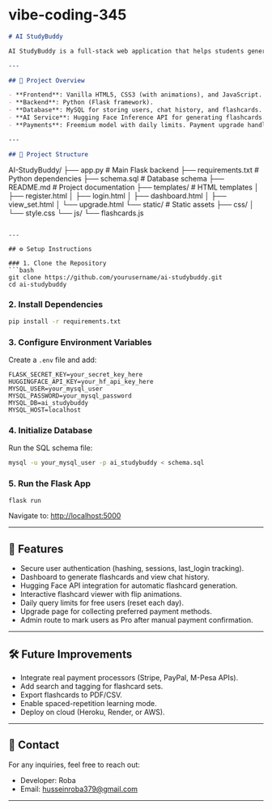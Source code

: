 # vibe-coding-345

```markdown
# AI StudyBuddy

AI StudyBuddy is a full-stack web application that helps students generate flashcards from their notes using AI. It combines a simple frontend, a Flask backend, a MySQL database, and the Hugging Face Inference API to provide an interactive study assistant.

---

## 🚀 Project Overview

- **Frontend**: Vanilla HTML5, CSS3 (with animations), and JavaScript.
- **Backend**: Python (Flask framework).
- **Database**: MySQL for storing users, chat history, and flashcards.
- **AI Service**: Hugging Face Inference API for generating flashcards.
- **Payments**: Freemium model with daily limits. Payment upgrade handled via inquiry form (M-Pesa, Airtel Money, etc.).

---

## 📂 Project Structure

```

AI-StudyBuddy/
├── app.py                # Main Flask backend
├── requirements.txt      # Python dependencies
├── schema.sql            # Database schema
├── README.md             # Project documentation
├── templates/            # HTML templates
│   ├── register.html
│   ├── login.html
│   ├── dashboard.html
│   ├── view\_set.html
│   └── upgrade.html
└── static/               # Static assets
├── css/
│   └── style.css
└── js/
└── flashcards.js

````

---

## ⚙️ Setup Instructions

### 1. Clone the Repository
```bash
git clone https://github.com/yourusername/ai-studybuddy.git
cd ai-studybuddy
````

### 2. Install Dependencies

```bash
pip install -r requirements.txt
```

### 3. Configure Environment Variables

Create a `.env` file and add:

```
FLASK_SECRET_KEY=your_secret_key_here
HUGGINGFACE_API_KEY=your_hf_api_key_here
MYSQL_USER=your_mysql_user
MYSQL_PASSWORD=your_mysql_password
MYSQL_DB=ai_studybuddy
MYSQL_HOST=localhost
```

### 4. Initialize Database

Run the SQL schema file:

```bash
mysql -u your_mysql_user -p ai_studybuddy < schema.sql
```

### 5. Run the Flask App

```bash
flask run
```

Navigate to: [http://localhost:5000](http://localhost:5000)

---

## 🔐 Features

* Secure user authentication (hashing, sessions, last\_login tracking).
* Dashboard to generate flashcards and view chat history.
* Hugging Face API integration for automatic flashcard generation.
* Interactive flashcard viewer with flip animations.
* Daily query limits for free users (reset each day).
* Upgrade page for collecting preferred payment methods.
* Admin route to mark users as Pro after manual payment confirmation.

---

## 🛠️ Future Improvements

* Integrate real payment processors (Stripe, PayPal, M-Pesa APIs).
* Add search and tagging for flashcard sets.
* Export flashcards to PDF/CSV.
* Enable spaced-repetition learning mode.
* Deploy on cloud (Heroku, Render, or AWS).

---

## 📧 Contact

For any inquiries, feel free to reach out:

* Developer: Roba
* Email: husseinroba379@gmail.com

---

```

```
